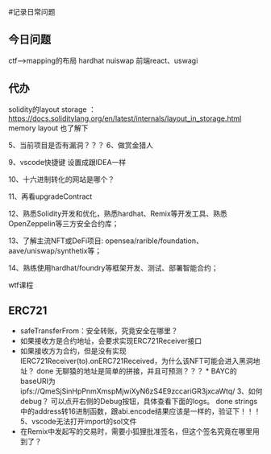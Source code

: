 #记录日常问题

## 今日问题

ctf-->mapping的布局
hardhat
nuiswap
前端react、uswagi

## 代办
solidity的layout storage ：https://docs.soliditylang.org/en/latest/internals/layout_in_storage.html
memory layout 也了解下

5、当前项目是否有漏洞？？？
6、做赏金猎人

9、vscode快捷键 设置成跟IDEA一样

10、十六进制转化的网站是哪个？

11、再看upgradeContract

12、熟悉Solidity开发和优化，熟悉hardhat、Remix等开发工具、熟悉OpenZeppelin等三方安全合约库；

13、了解主流NFT或DeFi项目: opensea/rarible/foundation、aave/uniswap/synthetix等；

14、熟练使用hardhat/foundry等框架开发、测试、部署智能合约；

wtf课程



## ERC721
- safeTransferFrom：安全转账，究竟安全在哪里？
 - 如果接收方是合约地址，会要求实现ERC721Receiver接口
- 如果接收方为合约，但是没有实现IERC721Receiver(to).onERC721Received，为什么该NFT可能会进入黑洞地址？
done 无聊猿的地址是简单的拼接，并且可预测？？？     * BAYC的baseURI为ipfs://QmeSjSinHpPnmXmspMjwiXyN6zS4E9zccariGR3jxcaWtq/ 
	3、如何debug？    可以点开右侧的Debug按钮，具体查看下面的logs。
done strings中的address转16进制函数，跟abi.encode结果应该是一样的，验证下！！！
	5、vscode无法打开import的sol文件
- 在Remix中发起写的交易时，需要小狐狸批准签名，但这个签名究竟在哪里用到了？